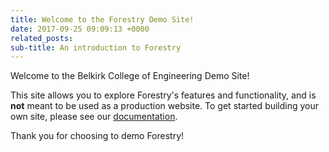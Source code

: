 ```yaml
---
title: Welcome to the Forestry Demo Site!
date: 2017-09-25 09:09:13 +0000
related_posts: 
sub-title: An introduction to Forestry
---
```

Welcome to the Belkirk College of Engineering Demo Site!

This site allows you to explore Forestry's features and functionality, and is **not** meant to be used as a production website. To get started building your own site, please see our [documentation](https://forestry.io/docs/).

Thank you for choosing to demo Forestry!